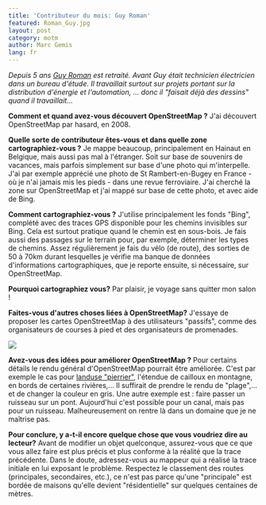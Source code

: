 ```yaml
---
title: 'Contributeur du mois: Guy Roman'
featured: Roman_Guy.jpg
layout: post
category: motm
author: Marc Gemis
lang: fr
---
```


_Depuis 5 ans <a href="http://www.openstreetmap.org/user/Roman%20Guy">Guy Roman</a> est retraité. Avant Guy était technicien électricien dans un bureau d'étude. Il travaillait surtout sur projets portant sur la distribution d'énergie et l'automation, ... donc il "faisait déjà des dessins" quand il travaillait..._

**Comment et quand avez-vous découvert OpenStreetMap ?**
J'ai découvert OpenStreetMap par hasard, en 2008.

**Quelle sorte de contributeur êtes-vous et dans quelle zone cartographiez-vous ?**
Je mappe beaucoup, principalement en Hainaut  en Belgique, mais aussi pas mal à l'étranger. Soit sur base de souvenirs de vacances, mais parfois simplement sur base d'une photo qui m'interpelle.  J'ai par exemple apprécié une photo de St Rambert-en-Bugey en France - où je n'ai jamais mis les pieds - dans une revue ferroviaire. J'ai cherché la zone sur OpenStreetMap et j'ai mappé sur base de cette photo, et avec aide de Bing. 

**Comment cartographiez-vous ?**
J'utilise principalement les fonds "Bing", complété avec des traces GPS disponible pour les chemins invisibles sur Bing. Cela est surtout pratique quand le chemin est en sous-bois. Je fais aussi des passages sur le terrain pour, par exemple, déterminer les types de chemins. Assez régulièrement je fais du vélo (de route), des sorties de 50 à 70km durant lesquelles je vérifie ma banque de données d'informations cartographiques, que je reporte ensuite, si nécessaire, sur OpenStreetMap. 

**Pourquoi cartographiez vous?**
Par plaisir, je voyage sans quitter mon salon !

**Faites-vous d'autres choses liées à OpenStreetMap?**
J'essaye de proposer les cartes OpenStreetMap à des utilisateurs "passifs", comme des organisateurs de courses à pied et des organisateurs de promenades. 

<a href="http://hdyc.neis-one.org/?Roman%20Guy"><img src="{{ site.baseurl }}/assets/images/motm/2015/01/hdyc_Roman_Guy.png"/></a>

**Avez-vous des idées pour améliorer OpenStreetMap ?**
Pour certains détails le rendu général d'OpenStreetMap pourrait être améliorée. C'est par exemple le cas pour [landuse "pierrier"](http://wiki.openstreetmap.org/wiki/Tag:natural%3Dscree), l'étendue de cailloux en montagne, en bords de certaines rivières,... Il suffirait de prendre le rendu de "plage",... et de changer la couleur en gris. Une autre exemple est : faire passer un ruisseau sur un pont. Aujourd'hui c'est possible pour un canal, mais pas pour un ruisseau. Malheureusement on rentre là dans un domaine que je ne maîtrise pas.

**Pour conclure, y a-t-il encore quelque chose que vous voudriez dire au lecteur?**
Avant de modifier un objet quelconque, assurez-vous que ce que vous allez faire est plus précis et plus conforme à la réalité que la trace précédente. Dans le doute, adressez-vous au mappeur qui a réalisé la trace initiale en lui exposant le problème. Respectez le classement des routes (principales, secondaires, etc.), ce n'est pas parce qu'une "principale" est bordée de maisons qu'elle devient "résidentielle" sur quelques centaines de mètres.
